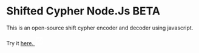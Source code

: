 # Shifted Cypher Node.Js BETA

This is an open-source shift cypher encoder and decoder using javascript.

Try it <a href="https://shifted-1.smtkd.repl.co" target="_blank">here. <svg xmlns="http://www.w3.org/2000/svg" x="0px" y="0px"
            width="24" height="24"
            viewBox="0 0 24 24"
            style=" fill:#fff;"><path d="M 19.980469 2.9902344 A 1.0001 1.0001 0 0 0 19.869141 3 L 15 3 A 1.0001 1.0001 0 1 0 15 5 L 17.585938 5 L 8.2929688 14.292969 A 1.0001 1.0001 0 1 0 9.7070312 15.707031 L 19 6.4140625 L 19 9 A 1.0001 1.0001 0 1 0 21 9 L 21 4.1269531 A 1.0001 1.0001 0 0 0 19.980469 2.9902344 z M 5 3 C 3.9069372 3 3 3.9069372 3 5 L 3 19 C 3 20.093063 3.9069372 21 5 21 L 19 21 C 20.093063 21 21 20.093063 21 19 L 21 13 A 1.0001 1.0001 0 1 0 19 13 L 19 19 L 5 19 L 5 5 L 11 5 A 1.0001 1.0001 0 1 0 11 3 L 5 3 z"></path></svg></a> 
